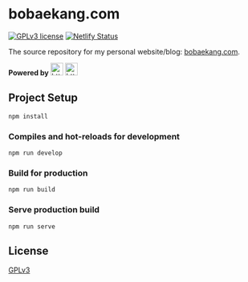 # bobaekang.com

[![GPLv3 license](https://img.shields.io/badge/License-GPLv3-blue.svg)](http://perso.crans.org/besson/LICENSE.html)
[![Netlify Status](https://api.netlify.com/api/v1/badges/cb35b8f4-e0f4-40bb-919c-406a6c784dfa/deploy-status)](https://app.netlify.com/sites/bobaekangdotcom/deploys)

The source repository for my personal website/blog: [bobaekang.com](http://bobaekang.com).

**Powered by** <img src="https://www.gatsbyjs.org/icons/icon-48x48.png" alt="https://www.gatsbyjs.org/icons/icon-48x48.png" height="25" class="transparent"> <img src="https://tailwindcss.com/favicons/favicon.ico" alt="https://tailwindcss.com/favicons/favicon.ico" height="25" class="transparent">

## Project Setup

```
npm install
```

### Compiles and hot-reloads for development

```
npm run develop
```

### Build for production

```
npm run build
```

### Serve production build

```
npm run serve
```

## License

[GPLv3](./LICENSE)
